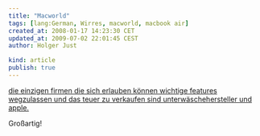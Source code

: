 ```yaml
---
title: "Macworld"
tags: [lang:German, Wirres, macworld, macbook air]
created_at: 2008-01-17 14:23:30 CET
updated_at: 2009-07-02 22:01:45 CEST
author: Holger Just

kind: article
publish: true
---
```


[die einzigen firmen die sich erlauben können wichtige features wegzulassen und das teuer zu verkaufen sind unterwäschehersteller und apple.](http://wirres.net/article/articleview/4740/1/6/)

Großartig!